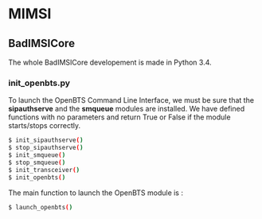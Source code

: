 # MIMSI

## BadIMSICore
The whole BadIMSICore developement is made in Python 3.4.

### init_openbts.py
To launch the OpenBTS Command Line Interface, we must be sure that the **sipauthserve** and the **smqueue** modules are installed.
We have defined functions with no parameters and return True or False if the module starts/stops correctly.
```sh
$ init_sipauthserve()
$ stop_sipauthserve()
$ init_smqueue()
$ stop_smqueue()
$ init_transceiver()
$ init_openbts()
```
The main function to launch the OpenBTS module is :
```sh
$ launch_openbts()
```
